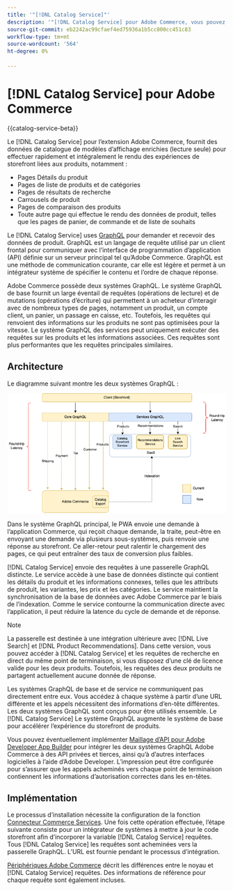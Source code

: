 ```yaml
---
title: '"[!DNL Catalog Service]"'
description: '"[!DNL Catalog Service] pour Adobe Commerce, vous pouvez récupérer le contenu des pages d’affichage de produit et des pages de liste de produits beaucoup plus rapidement que les requêtes Adobe Commerce GraphQL natives."'
source-git-commit: eb2242ac99cfaef4ed75936a1b5cc800cc451c83
workflow-type: tm+mt
source-wordcount: '564'
ht-degree: 0%

---
```



# [!DNL Catalog Service] pour Adobe Commerce

{{catalog-service-beta}}

Le [!DNL Catalog Service] pour l’extension Adobe Commerce, fournit des données de catalogue de modèles d’affichage enrichies (lecture seule) pour effectuer rapidement et intégralement le rendu des expériences de storefront liées aux produits, notamment :

* Pages Détails du produit
* Pages de liste de produits et de catégories
* Pages de résultats de recherche
* Carrousels de produit
* Pages de comparaison des produits
* Toute autre page qui effectue le rendu des données de produit, telles que les pages de panier, de commande et de liste de souhaits

Le [!DNL Catalog Service] uses [GraphQL](https://graphql.org/) pour demander et recevoir des données de produit. GraphQL est un langage de requête utilisé par un client frontal pour communiquer avec l’interface de programmation d’application (API) définie sur un serveur principal tel qu’Adobe Commerce. GraphQL est une méthode de communication courante, car elle est légère et permet à un intégrateur système de spécifier le contenu et l’ordre de chaque réponse.

Adobe Commerce possède deux systèmes GraphQL. Le système GraphQL de base fournit un large éventail de requêtes (opérations de lecture) et de mutations (opérations d’écriture) qui permettent à un acheteur d’interagir avec de nombreux types de pages, notamment un produit, un compte client, un panier, un passage en caisse, etc. Toutefois, les requêtes qui renvoient des informations sur les produits ne sont pas optimisées pour la vitesse. Le système GraphQL des services peut uniquement exécuter des requêtes sur les produits et les informations associées. Ces requêtes sont plus performantes que les requêtes principales similaires.

## Architecture

Le diagramme suivant montre les deux systèmes GraphQL :

![Diagramme d’architecture du catalogue](assets/catalog-service-architecture.png)

Dans le système GraphQL principal, le PWA envoie une demande à l’application Commerce, qui reçoit chaque demande, la traite, peut-être en envoyant une demande via plusieurs sous-systèmes, puis renvoie une réponse au storefront. Ce aller-retour peut ralentir le chargement des pages, ce qui peut entraîner des taux de conversion plus faibles.

[!DNL Catalog Service] envoie des requêtes à une passerelle GraphQL distincte. Le service accède à une base de données distincte qui contient les détails du produit et les informations connexes, telles que les attributs de produit, les variantes, les prix et les catégories. Le service maintient la synchronisation de la base de données avec Adobe Commerce par le biais de l’indexation.
Comme le service contourne la communication directe avec l’application, il peut réduire la latence du cycle de demande et de réponse.

>[!NOTE]
>
>La passerelle est destinée à une intégration ultérieure avec [!DNL Live Search] et [!DNL Product Recommendations]. Dans cette version, vous pouvez accéder à [!DNL Catalog Service] et les requêtes de recherche en direct du même point de terminaison, si vous disposez d’une clé de licence valide pour les deux produits. Toutefois, les requêtes des deux produits ne partagent actuellement aucune donnée de réponse.

Les systèmes GraphQL de base et de service ne communiquent pas directement entre eux. Vous accédez à chaque système à partir d’une URL différente et les appels nécessitent des informations d’en-tête différentes. Les deux systèmes GraphQL sont conçus pour être utilisés ensemble. Le [!DNL Catalog Service] Le système GraphQL augmente le système de base pour accélérer l’expérience du storefront de produits.

Vous pouvez éventuellement implémenter [Maillage d’API pour Adobe Developer App Builder](https://developer.adobe.com/graphql-mesh-gateway/) pour intégrer les deux systèmes GraphQL Adobe Commerce à des API privées et tierces, ainsi qu’à d’autres interfaces logicielles à l’aide d’Adobe Developer. L’impression peut être configurée pour s’assurer que les appels acheminés vers chaque point de terminaison contiennent les informations d’autorisation correctes dans les en-têtes.

## Implémentation

Le processus d’installation nécessite la configuration de la fonction [Connecteur Commerce Services](../landing/saas.md). Une fois cette opération effectuée, l’étape suivante consiste pour un intégrateur de systèmes à mettre à jour le code storefront afin d’incorporer la variable [!DNL Catalog Service] requêtes. Tous [!DNL Catalog Service] les requêtes sont acheminées vers la passerelle GraphQL. L’URL est fournie pendant le processus d’intégration.

[Périphériques Adobe Commerce](https://devdocs.magento.com/catalog-service/index.html) décrit les différences entre le noyau et [!DNL Catalog Service] requêtes. Des informations de référence pour chaque requête sont également incluses.
